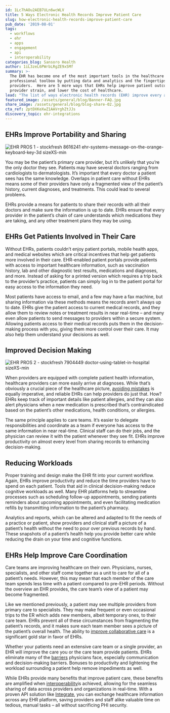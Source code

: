 ```yaml
---
id: 1Lc7hAOu2AEB7ULn6wcWLV
title: 5 Ways Electronic Health Records Improve Patient Care
slug: how-electronic-health-records-improve-patient-care
pub_date: '2019-08-01'
tags:
  - workflows
  - ehr
  - apps
  - engagement
  - api
  - interoperability
categories_blog: Sansoro Health
author: 1iL3zeL6PWrbLRgZE9x5Mf
summary: >-
  The EHR has become one of the most important tools in the healthcare
  professional toolbox by putting data and analytics and the fingertips of
  providers.  Here are 5 more ways that EHRs help improve patient outcomes, ease
  provider strain, and lower the cost of healthcare.
lead: "The list of ways electronic health records (EHR) improve every aspect of healthcare is a long one. Aside from making the lives of healthcare providers easier, they improve patient care and safety as well. Like many\_[health information systems](https://www.sansorohealth.com/what-is-a-health-information-system/), EHRs put more valuable data at providers’ fingertips and help to\_[manage clinical data](https://www.sansorohealth.com/clinical-data-management-best-practices/)\_to aid in clinical decision-making and streamline time-intensive processes. Here’s a look at a few of the ways EHR adoption can make a big impact on the quality of patient care."
featured_image: /assets/general/blog/Banner-FAQ.jpg
share_image: /assets/general/blog/blog-share-02.jpg
cta_ref: 2ptDXKeXwZ1AAVrghZtJJs
discovery_topic: ehr-integrations
---
```

## EHRs Improve Portability and Sharing ##

![EHR PROS 1 - stockfresh 8616241 ehr-systems-message-on-the-orange-keyboard-key-3d sizeXS-min](//images.ctfassets.net/189dvqdsjh46/2KgwlteS3JOAHJfjxPNokV/895a033a5782e5bff652f231d5073dd0/EHR_PROS_1_-_stockfresh_8616241_ehr-systems-message-on-the-orange-keyboard-key-3d_sizeXS-min.webp)

You may be the patient’s primary care provider, but it’s unlikely that you’re the only doctor they see. Patients may have several doctors ranging from cardiologists to dermatologists. It’s important that every doctor a patient sees has the same knowledge. Overlaps in patient care without EHRs means some of their providers have only a fragmented view of the patient’s history, current diagnoses, and treatments. This could lead to several problems.

EHRs provide a means for patients to share their records with all their doctors and make sure the information is up to date. EHRs ensure that every provider in the patient’s chain of care understands which medications they are taking, and any other treatment plans they may be using.

## EHRs Get Patients Involved in Their Care

Without EHRs, patients couldn’t enjoy patient portals, mobile health apps, and medical websites which are critical incentives that help get patients more involved in their care. EHR-enabled patient portals provide patients with access to important healthcare information, such as vaccination history, lab and other diagnostic test results, medications and diagnoses, and more. Instead of asking for a printed version which requires a trip back to the provider’s practice, patients can simply log in to the patient portal for easy access to the information they need.

Most patients have access to email, and a few may have a fax machine, but sharing information via these methods means the records aren’t always up to date. EHRs give the patient access to current medical records, and they allow them to review notes or treatment results in near real-time – and many even allow patients to send messages to providers within a secure system. Allowing patients access to their medical records puts them in the decision-making process with you, giving them more control over their care. It may also help them understand your decisions as well.

## Improved Decision Making

![EHR PROS 2 - stockfresh 7904449 doctor-using-tablet-in-hospital sizeXS-min](//images.ctfassets.net/189dvqdsjh46/QiDp5UXnBOpSkQ4ceKgsg/a3d886c0ea3655c70c7b77fb551a1aea/EHR_PROS_2_-_stockfresh_7904449_doctor-using-tablet-in-hospital_sizeXS-min.webp)

When providers are equipped with complete patient health information, healthcare providers can more easily arrive at diagnoses. While that’s obviously a crucial piece of the healthcare picture, [avoiding mistakes](https://www.healthit.gov/topic/health-it-basics/improved-diagnostics-patient-outcomes) is equally imperative, and reliable EHRs can help providers do just that. How? EHRs keep track of important details like patient allergies, and they can also alert physicians when a new medication is prescribed that’s contraindicated based on the patient’s other medications, health conditions, or allergies.

The same principle applies to care teams. It’s easier to delegate responsibilities and coordinate as a team if everyone has access to the same information in near real-time. Clinical staff can do their jobs, and the physician can review it with the patient whenever they see fit. EHRs improve productivity on almost every level from sharing records to enhancing decision-making.

## Reducing Workloads

Proper training and design make the EHR fit into your current workflow. Again, EHRs improve productivity and reduce the time providers have to spend on each patient. Tools that aid in clinical decision-making reduce cognitive workloads as well. Many EHR platforms help to streamline processes such as scheduling follow-up appointments, sending patients reminders about upcoming appointments, and even facilitating medication refills by transmitting information to the patient’s pharmacy.

Analytics and reports, which can be altered and adapted to fit the needs of a practice or patient, show providers and clinical staff a picture of a patient’s health without the need to pour over previous records by hand. These snapshots of a patient’s health help you provide better care while reducing the drain on your time and cognitive functions.

## EHRs Help Improve Care Coordination

Care teams are improving healthcare on their own. Physicians, nurses, specialists, and other staff come together as a unit to care for all of a patient’s needs. However, this may mean that each member of the care team spends less time with a patient compared to pre-EHR periods. Without the overview an EHR provides, the care team’s view of a patient may become fragmented.

Like we mentioned previously, a patient may see multiple providers from primary care to specialists. They may make frequent or even occasional trips to the ER which adds new members, albeit temporary ones, to their care team. EHRs prevent all of these circumstances from fragmenting the patient’s records, and it makes sure each team member sees a picture of the patient’s overall health. The ability to [improve collaborative care](https://www.healthit.gov/topic/health-it-basics/improve-care-coordination) is a significant gold star in favor of EHRs.

Whether your patients need an extensive care team or a single provider, an EHR will improve the care you or the care team provide patients. EHRs eliminate many of the [barriers](https://www.ncbi.nlm.nih.gov/pmc/articles/PMC4258302/) physicians face, especially communication and decision-making barriers. Bonuses to productivity and lightening the workload surrounding a patient help remove impediments as well.

While EHRs provide many benefits that improve patient care, these benefits are amplified when [interoperability](https://www.sansorohealth.com/keys-to-simplifying-interoperability-in-healthcare/)is achieved, allowing for the seamless sharing of data across providers and organizations in real-time. With a proven API solution like [Integrate](https://datica.com/integrate/), you can exchange healthcare information across any EHR platform, saving providers and staff alike valuable time on tedious, manual tasks – all without sacrificing PHI security.
  
